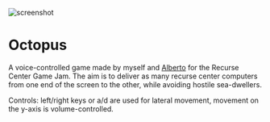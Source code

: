 ![screenshot](https://github.com/LouiseBC/Octopus/blob/master/assets/screenshot.png)

# Octopus
A voice-controlled game made by myself and [Alberto](https://github.com/botwhytho) for the Recurse Center Game Jam. The aim is to deliver as many recurse center computers from one end of the screen to the other, while avoiding hostile sea-dwellers.

Controls: left/right keys or a/d are used for lateral movement, movement on the y-axis is volume-controlled.
